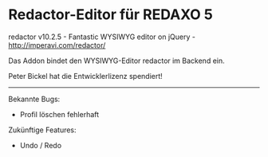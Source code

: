 Redactor-Editor für REDAXO 5
========================

redactor v10.2.5 - Fantastic WYSIWYG editor on jQuery - http://imperavi.com/redactor/

Das Addon bindet den WYSIWYG-Editor redactor im Backend ein.

Peter Bickel hat die Entwicklerlizenz spendiert!

---

Bekannte Bugs:
- Profil löschen fehlerhaft

Zukünftige Features:
- Undo / Redo